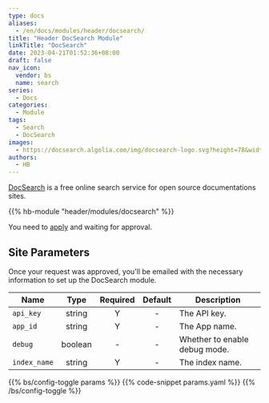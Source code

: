 ```yaml
---
type: docs
aliases:
  - /en/docs/modules/header/docsearch/
title: "Header DocSearch Module"
linkTitle: "DocSearch"
date: 2023-04-21T01:52:36+08:00
draft: false
nav_icon:
  vendor: bs
  name: search
series:
  - Docs
categories:
  - Module
tags:
  - Search
  - DocSearch
images:
  - https://docsearch.algolia.com/img/docsearch-logo.svg?height=78&width=476
authors:
  - HB
---
```


[DocSearch](https://docsearch.algolia.com/) is a free online search service for open source documentations sites.

<!--more-->

{{% hb-module "header/modules/docsearch" %}}

You need to [apply](https://docsearch.algolia.com/apply/) and waiting for approval.

## Site Parameters

Once your request was approved, you'll be emailed with the necessary information to set up the DocSearch module.

| Name         |  Type   | Required | Default | Description                   |
| ------------ | :-----: | :------: | :-----: | ----------------------------- |
| `api_key`    | string  |    Y     |    -    | The API key.                  |
| `app_id`     | string  |    Y     |    -    | The App name.                 |
| `debug`      | boolean |    -     |    -    | Whether to enable debug mode. |
| `index_name` | string  |    Y     |    -    | The index name.               |

{{% bs/config-toggle params %}}
{{% code-snippet params.yaml %}}
{{% /bs/config-toggle %}}
